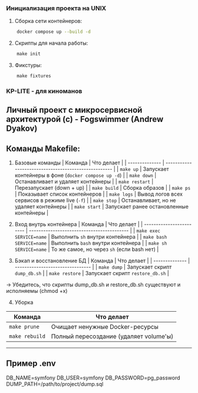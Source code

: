 ### Инициализация проекта на UNIX

1. Сборка сети контейнеров:

```bash
    docker compose up --build -d
```

2. Скрипты для начала работы:

```makefile
    make init
```

3. Фикстуры:

```makefile
    make fixtures
```

### KP-LITE - для киноманов
## Личный проект с микросервисной архитектурой (c) - Fogswimmer (Andrew Dyakov) 

## Команды  Makefile:
1. Базовые команды
| Команда        | Что делает                                           |
| -------------- | ---------------------------------------------------- |
| `make up`      | Запускает контейнеры в фоне (`docker compose up -d`) |
| `make down`    | Останавливает и удаляет контейнеры                   |
| `make restart` | Перезапускает (down + up)                            |
| `make build`   | Сборка образов                                       |
| `make ps`      | Показывает список контейнеров                        |
| `make logs`    | Вывод логов всех сервисов в режиме live (`-f`)       |
| `make stop`    | Останавливает, но не удаляет контейнеры              |
| `make start`   | Запускает ранее остановленные контейнеры             |

2. Вход внутрь контейнера
| Команда                  | Что делает                                 |
| ------------------------ | ------------------------------------------ |
| `make exec SERVICE=name` | Выполнить `sh` внутри контейнера           |
| `make bash SERVICE=name` | Выполнить `bash` внутри контейнера         |
| `make sh SERVICE=name`   | То же самое, но через `sh` (если bash нет) |

3. Бэкап и восстановление БД
| Команда        | Что делает                       |
| -------------- | -------------------------------- |
| `make dump`    | Запускает скрипт `dump_db.sh`    |
| `make restore` | Запускает скрипт `restore_db.sh` |

-> Убедитесь, что скрипты dump_db.sh и restore_db.sh существуют и исполняемы (chmod +x)

4. Уборка

| Команда        | Что делает                             |
| -------------- | -------------------------------------- |
| `make prune`   | Очищает ненужные Docker-ресурсы        |
| `make rebuild` | Полный пересоздание (удаляет volume'ы) |

___

## Пример .env

DB_NAME=symfony
DB_USER=symfony
DB_PASSWORD=pg_password
DUMP_PATH=/path/to/project/dump.sql